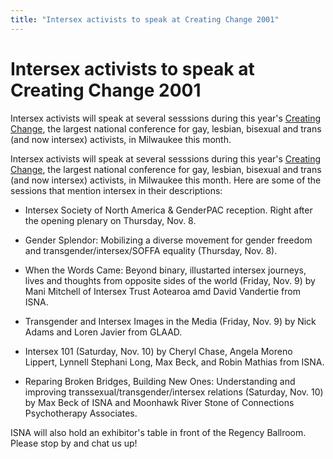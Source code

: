 ```yaml
---
title: "Intersex activists to speak at Creating Change 2001"
---
```


# Intersex activists to speak at Creating Change 2001

  
Intersex activists will speak at several sesssions during this year's [Creating Change][1], the largest national conference for gay, lesbian, bisexual and trans (and now intersex) activists, in Milwaukee this month.  


  
  


  
Intersex activists will speak at several sesssions during this year's [Creating Change][1], the largest national conference for gay, lesbian, bisexual and trans (and now intersex) activists, in Milwaukee this month. Here are some of the sessions that mention intersex in their descriptions:  


  
* Intersex Society of North America & GenderPAC reception. Right after the opening plenary on Thursday, Nov. 8.  


  
* Gender Splendor: Mobilizing a diverse movement for gender freedom and transgender/intersex/SOFFA equality (Thursday, Nov. 8).  


  
* When the Words Came: Beyond binary, illustarted intersex journeys, lives and thoughts from opposite sides of the world (Friday, Nov. 9) by Mani Mitchell of Intersex Trust Aotearoa amd David Vandertie from ISNA.  


  
* Transgender and Intersex Images in the Media (Friday, Nov. 9) by Nick Adams and Loren Javier from GLAAD.  


  
* Intersex 101 (Saturday, Nov. 10) by Cheryl Chase, Angela Moreno Lippert, Lynnell Stephani Long, Max Beck, and Robin Mathias from ISNA.  


  
* Reparing Broken Bridges, Building New Ones: Understanding and improving transsexual/transgender/intersex relations (Saturday, Nov. 10) by Max Beck of ISNA and Moonhawk River Stone of Connections Psychotherapy Associates.  


  
ISNA will also hold an exhibitor's table in front of the Regency Ballroom. Please stop by and chat us up!

 [1]: http://www.ngltf.org/cc/
